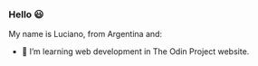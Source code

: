 ### Hello 😃
My name is Luciano, from Argentina and:

- 🌱 I’m learning web development in The Odin Project website.
